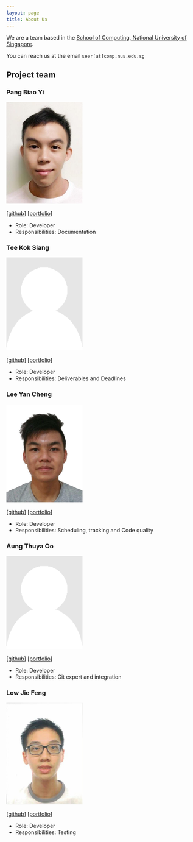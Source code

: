 ```yaml
---
layout: page
title: About Us
---
```


We are a team based in the [School of Computing, National University of Singapore](http://www.comp.nus.edu.sg).

You can reach us at the email `seer[at]comp.nus.edu.sg`

## Project team

### Pang Biao Yi

<img src="images/pangbiaoyi.png" width="200px">

[[github](http://github.com/schoolex)]
[[portfolio](team/pangbiaoyi.md)]

* Role: Developer
* Responsibilities: Documentation

### Tee Kok Siang

<img src="images/teekoksiang.png" width="200px">

[[github](http://github.com/teekoksiang)]
[[portfolio](team/teekoksiang.md)]

* Role: Developer
* Responsibilities: Deliverables and Deadlines

### Lee Yan Cheng

<img src="images/leeyancheng.png" width="200px">

[[github](http://github.com/yanchenglee98)]
[[portfolio](team/leeyancheng.md)]

* Role: Developer
* Responsibilities: Scheduling, tracking and Code quality

### Aung Thuya Oo

<img src="images/aungthuyaoo.png" width="200px">

[[github](http://github.com/athuyaoo)]
[[portfolio](team/aungthuyaoo.md)]

* Role: Developer
* Responsibilities: Git expert and integration

### Low Jie Feng

<img src="images/lowjiefeng1998.png" width="200px">

[[github](http://github.com/lowjiefeng1998)]
[[portfolio](team/lowjiefeng.md)]

* Role: Developer
* Responsibilities: Testing
